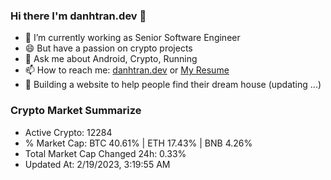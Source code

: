 ### Hi there I'm danhtran.dev 👋

- 🔭 I’m currently working as Senior Software Engineer
- 😄 But have a passion on crypto projects
- 💬 Ask me about Android, Crypto, Running 
- 📫 How to reach me: <a href="https://danhtran.dev" target="_blank">danhtran.dev</a> or <a href="Dan-Resume.pdf" target="_blank">My Resume</a>
- 🌱 Building a website to help people find their dream house (updating ...)

### Crypto Market Summarize
- Active Crypto: 12284
- % Market Cap: BTC 40.61% | ETH 17.43% | BNB 4.26%
- Total Market Cap Changed 24h: 0.33%
- Updated At: 2/19/2023, 3:19:55 AM
